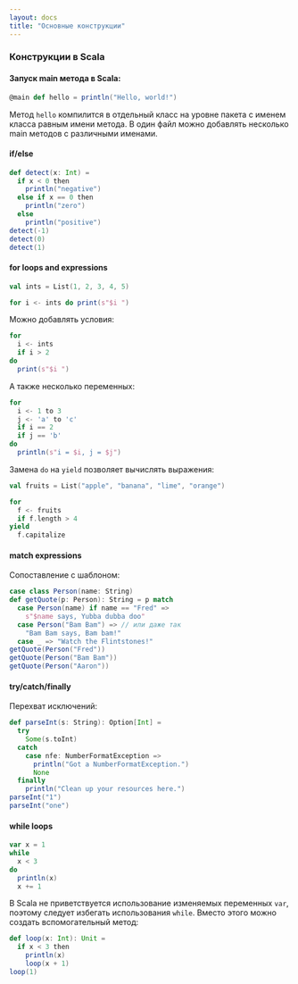 ```yaml
---
layout: docs
title: "Основные конструкции"
---
```


### Конструкции в Scala

#### Запуск main метода в Scala:

```scala
@main def hello = println("Hello, world!")
```

Метод `hello` компилится в отдельный класс на уровне пакета с именем класса равным имени метода.
В один файл можно добавлять несколько main методов с различными именами.

#### if/else

```scala mdoc
def detect(x: Int) = 
  if x < 0 then
    println("negative")
  else if x == 0 then
    println("zero")
  else
    println("positive")
detect(-1)    
detect(0) 
detect(1) 
```

#### for loops and expressions

```scala mdoc:silent
val ints = List(1, 2, 3, 4, 5)
```
```scala mdoc
for i <- ints do print(s"$i ")
```

Можно добавлять условия:

```scala mdoc
for
  i <- ints
  if i > 2
do
  print(s"$i ")
```

А также несколько переменных:
```scala mdoc
for
  i <- 1 to 3
  j <- 'a' to 'c'
  if i == 2
  if j == 'b'
do
  println(s"i = $i, j = $j")
```

Замена `do` на `yield` позволяет вычислять выражения:

```scala mdoc:silent
val fruits = List("apple", "banana", "lime", "orange")
```
```scala mdoc
for
  f <- fruits
  if f.length > 4
yield
  f.capitalize
```

#### match expressions

Сопоставление с шаблоном:

```scala mdoc
case class Person(name: String)
def getQuote(p: Person): String = p match
  case Person(name) if name == "Fred" =>
    s"$name says, Yubba dubba doo"
  case Person("Bam Bam") => // или даже так
    "Bam Bam says, Bam bam!"
  case _ => "Watch the Flintstones!"
getQuote(Person("Fred"))
getQuote(Person("Bam Bam"))
getQuote(Person("Aaron")) 
```

#### try/catch/finally

Перехват исключений:

```scala mdoc
def parseInt(s: String): Option[Int] = 
  try
    Some(s.toInt)
  catch
    case nfe: NumberFormatException => 
      println("Got a NumberFormatException.")
      None
  finally
    println("Clean up your resources here.")
parseInt("1")
parseInt("one")
```

#### while loops

```scala mdoc
var x = 1
while
  x < 3
do
  println(x)
  x += 1
```

В Scala не приветствуется использование изменяемых переменных `var`, поэтому следует избегать использования `while`.
Вместо этого можно создать вспомогательный метод:

```scala mdoc
def loop(x: Int): Unit =
  if x < 3 then
    println(x)
    loop(x + 1)  
loop(1)
```
